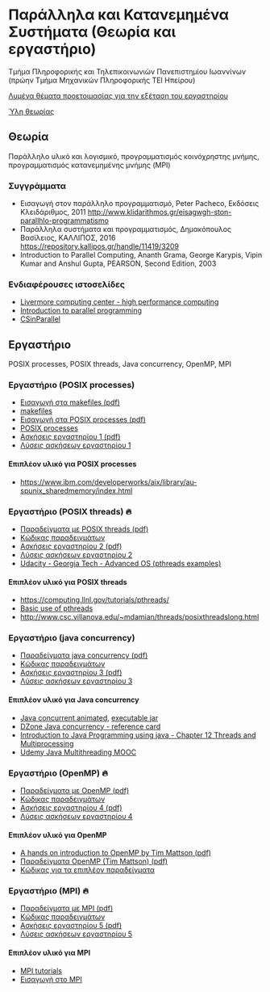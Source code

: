 # Παράλληλα και Κατανεμημένα Συστήματα (Θεωρία και εργαστήριο)

Τμήμα Πληροφορικής και Τηλεπικοινωνιών Πανεπιστημίου Ιωαννίνων (πρώην Τμήμα Μηχανικών Πληροφορικής ΤΕΙ Ηπείρου)

<!-- ## ~~ΠΡΟΟΔΟΣ (ΘΕΩΡΙΑ) ΣΤΙΣ 17/4/2019 10:00-12:00~~

~~[Ύλη προόδου](./proodos.md)~~

## ΕΞΕΤΑΣΗ ΕΡΓΑΣΤΗΡΙΟΥ ΣΤΙΣ 14/6/2019 10:00-13:00
 -->
[Λυμένα θέματα προετοιμασίας για την εξέταση του εργαστηρίου](./exams_preparation/lab_exams_prep_19.pdf)

<!-- ## ΕΞΕΤΑΣΗ ΘΕΩΡΙΑΣ ΣΤΙΣ 25/6/2019 14:30-16:30 -->

[Ύλη θεωρίας](./teliki.md)

## Θεωρία

Παράλληλο υλικό και λογισμικό, προγραμματισμός κοινόχρηστης μνήμης, προγραμματισμός κατανεμημένης μνήμης (MPI)

### Συγγράμματα

* Εισαγωγή στον παράλληλο προγραμματισμό, Peter Pacheco, Εκδόσεις Κλειδάριθμος, 2011 <http://www.klidarithmos.gr/eisagwgh-ston-parallhlo-programmatismo>
* Παράλληλα συστήματα και προγραμματισμός, Δημακόπουλος Βασίλειος, ΚΑΛΛΙΠΟΣ, 2016 <https://repository.kallipos.gr/handle/11419/3209>
* Introduction to Parallel Computing, Ananth Grama, George Karypis, Vipin Kumar and Anshul Gupta, PEARSON, Second Edition, 2003

### Ενδιαφέρουσες ιστοσελίδες

* [Livermore computing center - high performance computing](https://hpc.llnl.gov/training/tutorials)
* [Introduction to parallel programming](https://computing.llnl.gov/tutorials/parallel_comp/)
* [CSinParallel](https://csinparallel.org/index.html)

## Εργαστήριο

POSIX processes, POSIX threads, Java concurrency, OpenMP, MPI

### Εργαστήριο (POSIX processes)

* [Εισαγωγή στα makefiles (pdf)](./docs/00.makefiles.pdf)
* [makefiles](./lab00/README.md)
* [Εισαγωγή στα POSIX processes (pdf)](./docs/01.POSIX%20processes.pdf)
* [POSIX processes](./lab01/README.md)
* [Ασκήσεις εργαστηρίου 1 (pdf)](./docs/02.ΑΣΚΗΣΕΙΣ%20ΕΡΓΑΣΤΗΡΙΟΥ%201%20(POSIX%20PROCESSES).pdf)
* [Λύσεις ασκήσεων εργαστηρίου 1](./lab01x/README.md)

#### Επιπλέον υλικό για POSIX processes

* <https://www.ibm.com/developerworks/aix/library/au-spunix_sharedmemory/index.html>

### Εργαστήριο (POSIX threads) :fire:

* [Παραδείγματα με POSIX threads (pdf)](./docs/03.POSIX%20threads.pdf)
* [Κώδικας παραδειγμάτων](./lab02/README.md)
* [Ασκήσεις εργαστηρίου 2 (pdf)](./docs/04.ΑΣΚΗΣΕΙΣ%20ΕΡΓΑΣΤΗΡΙΟΥ%202%20(POSIX%20THREADS).pdf)
* [Λύσεις ασκήσεων εργαστηρίου 2](./lab02x/README.md)
* [Udacity - Georgia Tech - Advanced OS (pthreads examples)](./lab02gt/README.md)

#### Επιπλέον υλικό για POSIX threads

* <https://computing.llnl.gov/tutorials/pthreads/>
* [Basic use of pthreads](https://www.ibm.com/developerworks/library/l-pthred/index.html)
* <http://www.csc.villanova.edu/~mdamian/threads/posixthreadslong.html>

### Εργαστήριο (java concurrency)

* [Παραδείγματα java concurrency (pdf)](./docs/05.JAVA%20CONCURRENCY.pdf)
* [Κώδικας παραδειγμάτων](./lab03/README.md)
* [Ασκήσεις εργαστηρίου 3 (pdf)](./docs/06.ΑΣΚΗΣΕΙΣ%20ΕΡΓΑΣΤΗΡΙΟΥ%203%20(JAVA%20CONCURRENCY).pdf)
* [Λύσεις ασκήσεων εργαστηρίου 3](./lab03x/README.md)

#### Επιπλέον υλικό για Java concurrency

* [Java concurrent animated](http://www.jconcurrent.com/), [executable jar](./lab03ca/javaConcurrentAnimated.jar)
* [DZone Java concurrency - reference card](https://dzone.com/refcardz/core-java-concurrency)
* [Introduction to Java Programming using java - Chapter 12 Threads and Multiprocessing](http://math.hws.edu/javanotes/c12/index.html)
* [Udemy Java Multithreading MOOC](https://www.udemy.com/java-multithreading/)

### Εργαστήριο (OpenMP) :fire:

* [Παραδείγματα με OpenMP (pdf)](./docs/07.OPENMP.pdf)
* [Κώδικας παραδειγμάτων](./lab04/README.md)
* [Ασκήσεις εργαστηρίου 4 (pdf)](./docs/09.ΑΣΚΗΣΕΙΣ%20ΕΡΓΑΣΤΗΡΙΟΥ%204%20(OPENMP).pdf)
* [Λύσεις ασκήσεων εργαστηρίου 4](./lab04x/README.md)

#### Επιπλέον υλικό για OpenMP

* [A hands on introduction to OpenMP by Tim Mattson (pdf)](http://www.openmp.org/wp-content/uploads/Intro_To_OpenMP_Mattson.pdf)
* [Παραδείγματα OpenMP (Tim Mattson) (pdf)](./docs/08.OPENMP%20(Tim%20Mattson).pdf)
* [Κώδικας για τα επιπλέον παραδείγματα](./lab04ma/README.md)

### Εργαστήριο (MPI) :fire:

* [Παραδείγματα με MPI (pdf)](./docs/10.MPI.pdf)
* [Κώδικας παραδειγμάτων](./lab05/README.md)
* [Ασκήσεις εργαστηρίου 5 (pdf)](./docs/11.ΑΣΚΗΣΕΙΣ%20ΕΡΓΑΣΤΗΡΙΟΥ%205%20(MPI).pdf)
* [Λύσεις ασκήσεων εργαστηρίου 5](./lab05x/README.md)

#### Επιπλέον υλικό για MPI

* [MPI tutorials](http://mpitutorial.com/tutorials/)
* [Εισαγωγή στο MPI](http://condor.cc.ku.edu/~grobe/docs/intro-MPI-C.shtml)

<!-- Δημιουργία όλων των εκτελέσιμων

```bash
bash makeall.sh
```

Διαγραφή όλων των εκτελέσιμων

```bash
bash makeall.sh clean
``` -->
